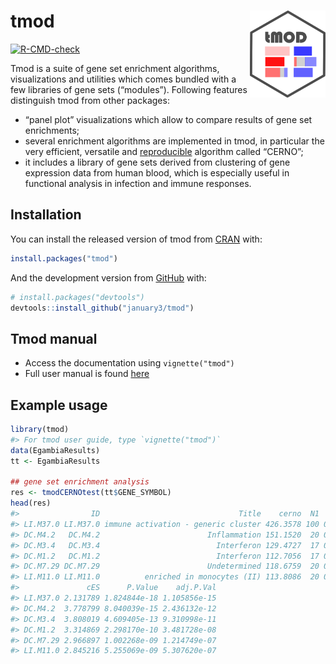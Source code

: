 
<!-- README.md is generated from README.Rmd. Please edit that file -->

# tmod <a href='https://january3.github.com/tmod/'><img src='man/figures/logo.png' align="right" height="138.5" /></a>

<!-- badges: start -->

[![R-CMD-check](https://github.com/january3/tmod/actions/workflows/R-CMD-check.yaml/badge.svg)](https://github.com/january3/tmod/actions/workflows/R-CMD-check.yaml)
<!-- badges: end -->

Tmod is a suite of gene set enrichment algorithms, visualizations and
utilities which comes bundled with a few libraries of gene sets
(“modules”). Following features distinguish tmod from other packages:

-   “panel plot” visualizations which allow to compare results of gene
    set enrichments;
-   several enrichment algorithms are implemented in tmod, in particular
    the very efficient, versatile and
    [reproducible](https://academic.oup.com/bioinformatics/article/35/24/5146/5511403)
    algorithm called “CERNO”;
-   it includes a library of gene sets derived from clustering of gene
    expression data from human blood, which is especially useful in
    functional analysis in infection and immune responses.

## Installation

You can install the released version of tmod from
[CRAN](https://CRAN.R-project.org/) with:

``` r
install.packages("tmod")
```

And the development version from [GitHub](https://github.com/) with:

``` r
# install.packages("devtools")
devtools::install_github("january3/tmod")
```

## Tmod manual

-   Access the documentation using `vignette("tmod")`
-   Full user manual is found [here](https://january3.github.io/tmod/)

## Example usage

``` r
library(tmod)
#> For tmod user guide, type `vignette("tmod")`
data(EgambiaResults)
tt <- EgambiaResults

## gene set enrichment analysis
res <- tmodCERNOtest(tt$GENE_SYMBOL)
head(res)
#>                ID                               Title    cerno  N1       AUC
#> LI.M37.0 LI.M37.0 immune activation - generic cluster 426.3578 100 0.7462103
#> DC.M4.2   DC.M4.2                        Inflammation 151.1520  20 0.9503953
#> DC.M3.4   DC.M3.4                          Interferon 129.4727  17 0.8315780
#> DC.M1.2   DC.M1.2                          Interferon 112.7056  17 0.9004196
#> DC.M7.29 DC.M7.29                        Undetermined 118.6759  20 0.8087599
#> LI.M11.0 LI.M11.0          enriched in monocytes (II) 113.8086  20 0.7766542
#>               cES      P.Value    adj.P.Val
#> LI.M37.0 2.131789 1.824844e-18 1.105856e-15
#> DC.M4.2  3.778799 8.040039e-15 2.436132e-12
#> DC.M3.4  3.808019 4.609405e-13 9.310998e-11
#> DC.M1.2  3.314869 2.298170e-10 3.481728e-08
#> DC.M7.29 2.966897 1.002268e-09 1.214749e-07
#> LI.M11.0 2.845216 5.255069e-09 5.307620e-07
```
